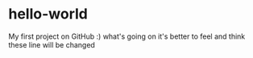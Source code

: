# hello-world
My first project on GitHub :)
what's going on 
it's better to feel and think
these line will be changed
